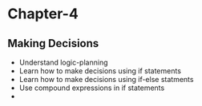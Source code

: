 # Chapter-4

<h2>Making Decisions</h2>

<ul>
<li>Understand logic-planning</li>

<li>Learn how to make decisions using if statements</li>
<li>Learn how to make decisions using if-else statments</li>
<li>Use compound expressions in if statements</li>
<li






</ul>
